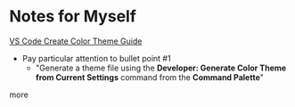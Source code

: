 # Notes for Myself

[VS Code Create Color Theme Guide](https://code.visualstudio.com/api/extension-guides/color-theme#create-a-new-color-theme)

- Pay particular attention to bullet point #1
  - "Generate a theme file using the **Developer: Generate Color Theme from Current Settings** command from the **Command Palette**"

more
